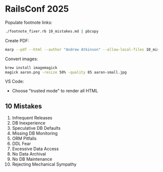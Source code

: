 # RailsConf 2025

Populate footnote links:
```sh
./footnote_fixer.rb 10_mistakes.md | pbcopy
```

Create PDF:
```sh
marp --pdf --html --author "Andrew Atkinson" --allow-local-files 10_mistakes.md
```

Convert images:
```sh
brew install imagemagick
magick aaron.png -resize 50% -quality 85 aaron-small.jpg
```

VS Code:
- Choose "trusted mode" to render all HTML

## 10 Mistakes
1. Infrequent Releases
2. DB Inexperience
3. Speculative DB Defaults
4. Missing DB Monitoring
5. ORM Pitfalls
6. DDL Fear
7. Excessive Data Access
8. No Data Archival
9. No DB Maintenance
10. Rejecting Mechanical Sympathy
